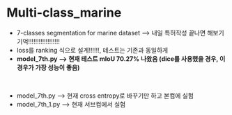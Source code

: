# Multi-class_marine
* 7-classes segmentation for marine dataset --> 내일 특허작성 끝나면 해보기 기억!!!!!!!!!!!!!!!!!!
* loss를 ranking 식으로 설계!!!!!!, 테스트는 기존과 동일하게
* **model_7th.py --> 현재 테스트 mIoU 70.27% 나왔음 (dice를 사용했을 경우, 이 경우가 가장 성능이 좋음)**
<br/>

* model_7th.py --> 현재 cross entropy로 바꾸기만 하고 본컴에 실험
* model_7th_1.py --> 현재 서브컴에서 실험

